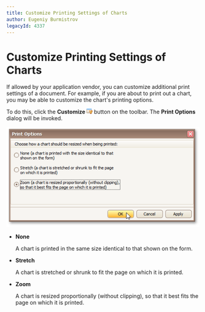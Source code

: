 ```yaml
---
title: Customize Printing Settings of Charts
author: Eugeniy Burmistrov
legacyId: 4337
---
```

# Customize Printing Settings of Charts
If allowed by your application vendor, you can customize additional print settings of a document. For example, if you are about to print out a chart, you may be able to customize the chart's printing options.

To do this, click the **Customize** ![previewButtonCustomize](../../../../images/img7442.png) button on the toolbar. The **Print Options** dialog will be invoked.

![PreviewPrintableEditorChart](../../../../images/img7445.png)
* **None**
	
	A chart is printed in the same size identical to that shown on the form.
* **Stretch**
	
	A chart is stretched or shrunk to fit the page on which it is printed.
* **Zoom**
	
	A chart is resized proportionally (without clipping), so that it best fits the page on which it is printed.